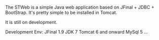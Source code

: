 The STWeb is a simple Java web application based on JFinal + JDBC + BootStrap. 
It's pretty simple to be installed in Tomcat.

It is still on development.

Development Env:
JFinal 1.9
JDK 7
Tomcat 6 and onward
MySql 5
...
